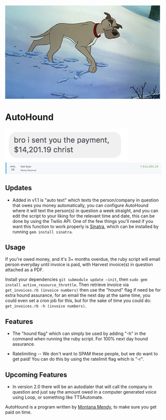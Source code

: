 ![Screenshot](chief.png)
# AutoHound

![Screenshot](bro.png)
![Screenshot](paid.png)

## Updates

* Added in v1.1 is "auto text" which texts the person/company in question that owes you money automatically, you can configure AutoHound where it will text the person(s) in question a week straight, and you can edit the script to your liking for the relevant time and date, this can be done by using the Twilio API. One of the few things you'll need if you want this function to work properly is <a href="https://github.com/sinatra/sinatra">Sinatra</a>, which can be installed by running ```gem install sinatra```. 

## Usage 

If you're owed money, and it's 3+ months overdue, the ruby script will email person everyday until invoice is paid, with Harvest invoice(s) in question attached as a PDF. 

Install your dependencies ```git submodule update —init```, then ```sudo gem install active_resource_throttle```. Then retrieve invoice via ```get_invoices.rb (invoice numbers)``` then use the "hound" flag if need be for extra hound assurance, for an email the next day at the same time, you could even set a cron job for this, but for the sake of time you could do: ```get_invoices.rb -h (invoice numbers)```.

## Features 

* The "hound flag" which can simply be used by adding "-h" in the command when running the ruby script. For 100% next day hound assurance. 

* Ratelimiting -- We don't want to SPAM these people, but we do want to get paid! You can do this by using the ratelimit flag which is "-r".

## Upcoming Features

* In version 2.0 there will be an autodialer that will call the company in question and just say the amount owed in a computer generated voice using Loop, or something like TTSAutomate. 


<p>AutoHound is a program written by <a href="http://www.mmendy.com">Montana Mendy</a>, to make sure you get paid on time.</p>
